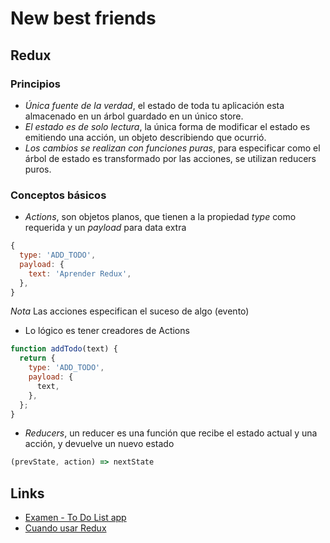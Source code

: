 # New best friends
## Redux
### Principios
- *Única fuente de la verdad*, el estado de toda tu aplicación esta almacenado en un árbol guardado en un único store.
- *El estado es de solo lectura*, la única forma de modificar el estado es emitiendo una acción, un objeto describiendo que ocurrió.
- *Los cambios se realizan con funciones puras*, para especificar como el árbol de estado es transformado por las acciones, se utilizan reducers puros.

### Conceptos básicos
- *Actions*, son objetos planos, que tienen a la propiedad _type_ como requerida y un _payload_ para data extra
```javascript
{
  type: 'ADD_TODO',
  payload: {
    text: 'Aprender Redux',
  },
}
```
*Nota* Las acciones especifican el suceso de algo (evento)

- Lo lógico es tener creadores de Actions
```javascript
function addTodo(text) {
  return {
    type: 'ADD_TODO',
    payload: {
      text,
    },
  };
}
```

- *Reducers*, un reducer es una función que recibe el estado actual y una acción, y devuelve un nuevo estado
```javascript
(prevState, action) => nextState
```

## Links
- [Examen - To Do List app](https://whimsical.co/VkR7sPF54WNJu9BFetMCrY)
- [Cuando usar Redux](https://medium.com/@fastphrase/when-to-use-redux-f0aa70b5b1e2)